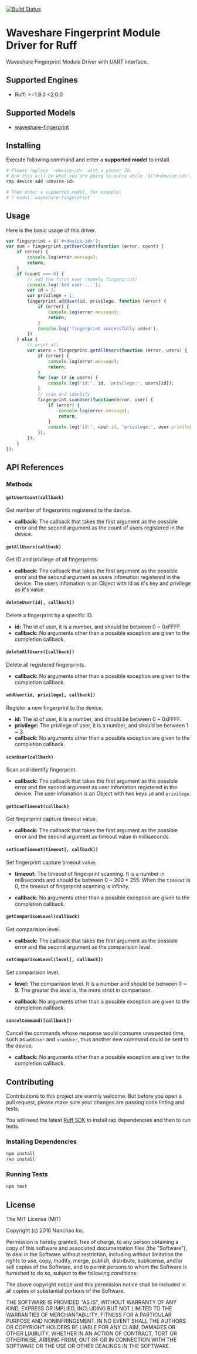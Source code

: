 [![Build Status](https://travis-ci.org/ruff-drivers/waveshare-fingerprint.svg)](https://travis-ci.org/ruff-drivers/waveshare-fingerprint)

# Waveshare Fingerprint Module Driver for Ruff

Waveshare Fingerprint Module Driver with UART interface.

## Supported Engines

* Ruff: >=1.9.0 <2.0.0

## Supported Models

- [waveshare-fingerprint](https://rap.ruff.io/devices/waveshare-fingerprint)

## Installing

Execute following command and enter a **supported model** to install.

```sh
# Please replace `<device-id>` with a proper ID.
# And this will be what you are going to query while `$('#<device-id>')`.
rap device add <device-id>

# Then enter a supported model, for example:
# ? model: waveshare-fingerprint
```

## Usage

Here is the basic usage of this driver.

```js
var fingerprint = $('#<device-id>');
var num = fingerprint.getUserCount(function (error, count) {
    if (error) {
        console.log(error.message);
        return;
    }
    if (count === 0) {
        // add the first user (namely fingerprint)
        console.log('Add user ...');
        var id = 1;
        var privilege = 1;
        fingerprint.addUser(id, privilege, function (error) {
            if (error) {
                console.log(error.message);
                return;
            }
            console.log('fingerprint successfully added');
        })
    } else {
        // print all
        var users = fingerprint.getAllUsers(function (error, users) {
            if (error) {
                console.log(error.message);
                return;
            }
            for (var id in users) {
                console.log('id:', id, 'privilege:', users[id]);
            }
            // scan and identify
            fingerprint.scanUser(function(error, user) {
                if (error) {
                    console.log(error.message);
                    return;
                }
                console.log('id:', user.id, 'privilege:', user.privilege)
            });
        });
    }
});
```

## API References

### Methods

#### `getUserCount(callback)`

Get number of fingerprints registered to the device.

- **callback:** The callback that takes the first argument as the possible error and the second argument as the count of users registered in the device.

#### `getAllUsers(callback)`

Get ID and privilege of all fingerprints.

- **callback:** The callback that takes the first argument as the possible error and the second argument as users infomation registered in the device.
The users infomation is an Object with id as it's key and privilege as it's value.

#### `deleteUser(id[, callback])`

Delete a fingerprint by a specific ID.

- **id:** The id of user, it is a number, and should be between 0 ~ 0xFFFF.
- **callback:** No arguments other than a possible exception are given to the completion callback.

#### `deleteAllUsers([callback])`

Delete all registered fingerprints.

- **callback:** No arguments other than a possible exception are given to the completion callback.

#### `addUser(id, privilege[, callback])`

Register a new fingerprint to the device.

- **id:** The id of user, it is a number, and should be between 0 ~ 0xFFFF.
- **privilege:** The privilege of user, it is a number, and should be between 1 ~ 3.
- **callback:** No arguments other than a possible exception are given to the completion callback.

#### `scanUser(callback)`

Scan and identify fingerprint.

- **callback:** The callback that takes the first argument as the possible error and the second argument as user infomation registered in the device.
The user infomation is an Object with two keys `id` and `privilege`.

#### `getScanTimeout(callback)`

Get fingerprint capture timeout value.

- **callback:** The callback that takes the first argument as the possible error and the second argument as timeout value in milliseconds.

#### `setScanTimeout(timeout[, callback])`

Set fingerprint capture timeout value.

- **timeout:** The timeout of fingerprint scanning. It is a number in milliseconds and should be between 0 ~ 200 * 255.
When the `timeout` is 0, the timeout of fingerprint scanning is infinity.

- **callback:** No arguments other than a possible exception are given to the completion callback.

#### `getComparisonLevel(callback)`

Get comparision level.

- **callback:** The callback that takes the first argument as the possible error and the second argument as the comparision level.

#### `setComparisonLevel(level[, callback])`

Set comparision level.

- **level:** The comparision level. It is a number and should be between 0 ~ 9. The greater the level is, the more strict in comparison.

- **callback:** No arguments other than a possible exception are given to the completion callback.

#### `cancelCommand([callback])`

Cancel the commands whose response would consume unexpected time, such as `addUser` and `scanUser`, thus another new command could be sent to the device.

- **callback:** No arguments other than a possible exception are given to the completion callback.

## Contributing

Contributions to this project are warmly welcome. But before you open a pull request, please make sure your changes are passing code linting and tests.

You will need the latest [Ruff SDK](https://ruff.io/) to install rap dependencies and then to run tests.

### Installing Dependencies

```sh
npm install
rap install
```

### Running Tests

```sh
npm test
```

## License

The MIT License (MIT)

Copyright (c) 2016 Nanchao Inc.

Permission is hereby granted, free of charge, to any person obtaining a copy of this software and associated documentation files (the "Software"), to deal in the Software without restriction, including without limitation the rights to use, copy, modify, merge, publish, distribute, sublicense, and/or sell copies of the Software, and to permit persons to whom the Software is furnished to do so, subject to the following conditions:

The above copyright notice and this permission notice shall be included in all copies or substantial portions of the Software.

THE SOFTWARE IS PROVIDED "AS IS", WITHOUT WARRANTY OF ANY KIND, EXPRESS OR IMPLIED, INCLUDING BUT NOT LIMITED TO THE WARRANTIES OF MERCHANTABILITY, FITNESS FOR A PARTICULAR PURPOSE AND NONINFRINGEMENT. IN NO EVENT SHALL THE AUTHORS OR COPYRIGHT HOLDERS BE LIABLE FOR ANY CLAIM, DAMAGES OR OTHER LIABILITY, WHETHER IN AN ACTION OF CONTRACT, TORT OR OTHERWISE, ARISING FROM, OUT OF OR IN CONNECTION WITH THE SOFTWARE OR THE USE OR OTHER DEALINGS IN THE SOFTWARE.

